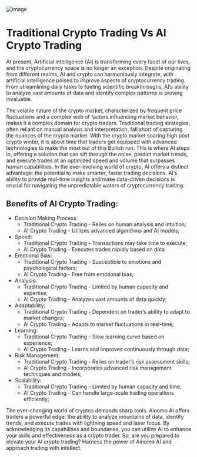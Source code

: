 <img src="" alt="image">
<br>
<h1>Traditional Crypto Trading Vs AI Crypto Trading</h1>
<p>At present, Artificial intelligence (AI) is transforming every facet of our lives, and the cryptocurrency space is no longer an exception. Despite originating from different realms, AI and crypto can harmoniously integrate, with artificial intelligence poised to improve aspects of cryptocurrency trading. From streamlining daily tasks to fueling scientific breakthroughs, AI’s ability to analyze vast amounts of data and identify complex patterns is proving invaluable.</p>
<p>The volatile nature of the crypto market, characterized by frequent price fluctuations and a complex web of factors influencing market behavior, makes it a complex domain for crypto traders. Traditional trading strategies, often reliant on manual analysis and interpretation, fall short of capturing the nuances of the crypto market. With the crypto market soaring high post crypto winter, it is about time that traders get equipped with advanced technologies to make the most out of this Bullish run. This is where AI steps in, offering a solution that can sift through the noise, predict market trends, and execute trades at an optimized speed and volume that surpasses human capabilities. In the ever-evolving world of crypto, AI offers a distinct advantage: the potential to make smarter, faster trading decisions. AI’s ability to provide real-time insights and make data-driven decisions is crucial for navigating the unpredictable waters of cryptocurrency trading.</p>
<h2>Benefits of AI Crypto Trading:</h2>
<ul>
<li>Decision Making Process:</br>
    <ul>
    <li>Traditional Crypto Trading - Relies on human analysis and intuition;</li>
    <li>AI Crypto Trading - Utilizes advanced algorithms and AI models;</li>
    </ul>
</li>
<li>Speed:</br>
    <ul>
    <li>Traditional Crypto Trading - Transactions may take time to execute;</li>
    <li>AI Crypto Trading - Executes trades rapidly based on data</li>
    </ul>
</li>
<li>Emotional Bias:</br>
    <ul>
    <li>Traditional Crypto Trading - Susceptible to emotions and psychological factors;</li>
    <li>AI Crypto Trading - Free from emotional bias;</li>
    </ul>
</li>
<li>Analysis:</br>
    <ul>
    <li>Traditional Crypto Trading - Limited by human capacity and expertise;</li>
    <li>AI Crypto Trading - Analyzes vast amounts of data quickly;</li>
    </ul>
</li>
<li>Adaptability:</br>
    <ul>
    <li>Traditional Crypto Trading - Dependent on trader’s ability to adapt to market changes;</li>
    <li>AI Crypto Trading - Adapts to market fluctuations in real-time;</li>
    </ul>
</li>
<li>Learning:</br>
    <ul>
    <li>Traditional Crypto Trading - Slow learning curve based on experience;</li>
    <li>AI Crypto Trading - Learns and improves continuously through data;</li>
    </ul>
</li>
<li>Risk Management:</br>
    <ul>
    <li>Traditional Crypto Trading - Relies on trader’s risk assessment skills;</li>
    <li>AI Crypto Trading - Incorporates advanced risk management techniques and models;</li>
    </ul>
</li>
<li>Scalability:</br>
    <ul>
    <li>Traditional Crypto Trading - Limited by human capacity and time;</li>
    <li>AI Crypto Trading - Can handle large-scale trading operations efficiently;</li>
    </ul>
</li>
</ul>
<p>The ever-changing world of cryptos demands sharp tools. Ainomo AI offers traders a powerful edge: the ability to analyze mountains of data, identify trends, and execute trades with lightning speed and laser focus. By acknowledging its capabilities and boundaries, you can utilize AI to enhance your skills and effectiveness as a crypto trader. So, are you prepared to elevate your AI crypto trading? Harness the power of Ainomo AI and approach trading with intellect.</p>